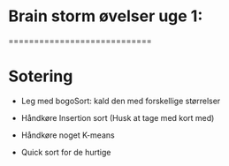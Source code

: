 # Brain storm øvelser uge 1:
============================

# Sotering
* Leg med bogoSort: kald den med forskellige størrelser
* Håndkøre Insertion sort (Husk at tage med kort med)
* Håndkøre noget K-means

* Quick sort for de hurtige
